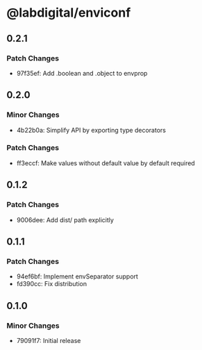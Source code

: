 # @labdigital/enviconf

## 0.2.1

### Patch Changes

- 97f35ef: Add .boolean and .object to envprop

## 0.2.0

### Minor Changes

- 4b22b0a: Simplify API by exporting type decorators

### Patch Changes

- ff3eccf: Make values without default value by default required

## 0.1.2

### Patch Changes

- 9006dee: Add dist/ path explicitly

## 0.1.1

### Patch Changes

- 94ef6bf: Implement envSeparator support
- fd390cc: Fix distribution

## 0.1.0

### Minor Changes

- 79091f7: Initial release
